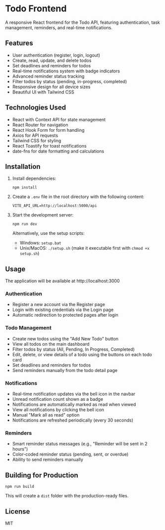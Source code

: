 # Todo Frontend

A responsive React frontend for the Todo API, featuring authentication, task management, reminders, and real-time notifications.

## Features

- User authentication (register, login, logout)
- Create, read, update, and delete todos
- Set deadlines and reminders for todos
- Real-time notifications system with badge indicators
- Advanced reminder status tracking
- Filter todos by status (pending, in-progress, completed)
- Responsive design for all device sizes
- Beautiful UI with Tailwind CSS

## Technologies Used

- React with Context API for state management
- React Router for navigation
- React Hook Form for form handling
- Axios for API requests
- Tailwind CSS for styling
- React Toastify for toast notifications
- date-fns for date formatting and calculations

## Installation

1. Install dependencies:

   ```
   npm install
   ```

2. Create a `.env` file in the root directory with the following content:

   ```
   VITE_API_URL=http://localhost:5000/api
   ```

3. Start the development server:

   ```
   npm run dev
   ```

   Alternatively, use the setup scripts:

   - Windows: `setup.bat`
   - Unix/MacOS: `./setup.sh` (make it executable first with `chmod +x setup.sh`)

## Usage

The application will be available at http://localhost:3000

### Authentication

- Register a new account via the Register page
- Login with existing credentials via the Login page
- Automatic redirection to protected pages after login

### Todo Management

- Create new todos using the "Add New Todo" button
- View all todos on the main dashboard
- Filter todos by status (All, Pending, In Progress, Completed)
- Edit, delete, or view details of a todo using the buttons on each todo card
- Set deadlines and reminders for todos
- Send reminders manually from the todo detail page

### Notifications

- Real-time notification updates via the bell icon in the navbar
- Unread notification count shown as a badge
- Notifications are automatically marked as read when viewed
- View all notifications by clicking the bell icon
- Manual "Mark all as read" option
- Notifications are refreshed periodically (every 30 seconds)

### Reminders

- Smart reminder status messages (e.g., "Reminder will be sent in 2 hours")
- Color-coded reminder status (pending, sent, or overdue)
- Ability to send reminders manually

## Building for Production

```
npm run build
```

This will create a `dist` folder with the production-ready files.

## License

MIT
